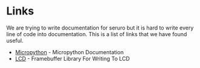 # Links

We are trying to write documentation for seruro but it is hard to write every line of code into documentation.
This is a list of links that we have found useful.

- [Micropython](https://docs.micropython.org/en/latest/) - Micropython Documentation
- [LCD](https://docs.micropython.org/en/latest/library/framebuf.html) - Framebuffer Library For Writing To LCD